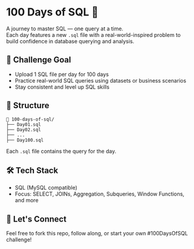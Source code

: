 # 100 Days of SQL 🧠

A journey to master SQL — one query at a time.  
Each day features a new `.sql` file with a real-world-inspired problem to build confidence in database querying and analysis.

## 📅 Challenge Goal

- Upload 1 SQL file per day for 100 days  
- Practice real-world SQL queries using datasets or business scenarios  
- Stay consistent and level up SQL skills 

## 📂 Structure

```
📁 100-days-of-sql/
├── Day01.sql
├── Day02.sql
├── ...
├── Day100.sql
```

Each `.sql` file contains the query for the day.

## 🛠️ Tech Stack

- SQL (MySQL compatible)
- Focus: SELECT, JOINs, Aggregation, Subqueries, Window Functions, and more

## 🚀 Let's Connect

Feel free to fork this repo, follow along, or start your own #100DaysOfSQL challenge!
